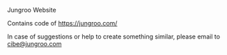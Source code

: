 Jungroo Website 

Contains code of https://jungroo.com/

In case of suggestions or help to create something similar, please email to cibe@jungroo.com
